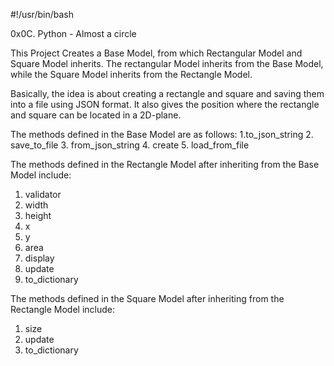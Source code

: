 #!/usr/bin/bash

0x0C. Python - Almost a circle

This Project Creates a Base Model, from which Rectangular Model and Square Model inherits.
The rectangular Model inherits from the Base Model, while the Square Model inherits from the Rectangle Model.

Basically, the idea is about creating a rectangle and square and saving them into a file using JSON format. It also gives the position where the rectangle and square can be located in a 2D-plane.

The methods defined in the Base Model are as follows:
1.to_json_string
2. save_to_file
3. from_json_string
4. create
5. load_from_file

The methods defined in the Rectangle Model after inheriting from the Base Model include:
1. validator
2. width
3. height
4. x
5. y
6. area
7. display
8. update
9. to_dictionary

The methods defined in the Square Model after inheriting from the Rectangle Model include:
1. size
2. update
3. to_dictionary
